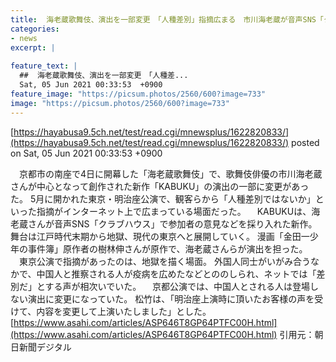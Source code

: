 ```yaml
---
title:  海老蔵歌舞伎、演出を一部変更　「人種差別」指摘広まる　市川海老蔵が音声SNS「クラブハウス」で演出を採用  
categories:
- news
excerpt: |
  
feature_text: |
  ##  海老蔵歌舞伎、演出を一部変更　「人種差...
  Sat, 05 Jun 2021 00:33:53  +0900
feature_image: "https://picsum.photos/2560/600?image=733"
image: "https://picsum.photos/2560/600?image=733"
---
```


[https://hayabusa9.5ch.net/test/read.cgi/mnewsplus/1622820833/](https://hayabusa9.5ch.net/test/read.cgi/mnewsplus/1622820833/)
posted on Sat, 05 Jun 2021 00:33:53  +0900

<!--more-->

　京都市の南座で4日に開幕した「海老蔵歌舞伎」で、歌舞伎俳優の市川海老蔵さんが中心となって創作された新作「KABUKU」の演出の一部に変更があった。 5月に開かれた東京・明治座公演で、観客らから「人種差別ではないか」といった指摘がインターネット上で広まっている場面だった。 　KABUKUは、海老蔵さんが音声SNS「クラブハウス」で参加者の意見などを採り入れた新作。 舞台は江戸時代末期から地獄、現代の東京へと展開していく。 漫画「金田一少年の事件簿」原作者の樹林伸さんが原作で、海老蔵さんらが演出を担った。 　東京公演で指摘があったのは、地獄を描く場面。 外国人同士がいがみ合うなかで、中国人と推察される人が疫病を広めたなどとののしられ、ネットでは「差別だ」とする声が相次いでいた。 　京都公演では、中国人とされる人は登場しない演出に変更になっていた。 松竹は、「明治座上演時に頂いたお客様の声を受けて、内容を変更して上演いたしました」とした。 [https://www.asahi.com/articles/ASP646T8GP64PTFC00H.html](https://www.asahi.com/articles/ASP646T8GP64PTFC00H.html) 引用元：朝日新聞デジタル
